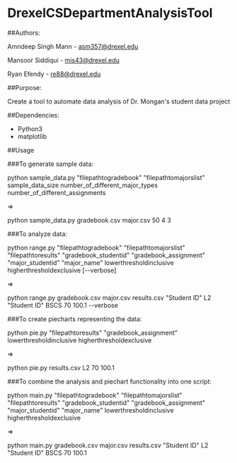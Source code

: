 # DrexelCSDepartmentAnalysisTool

##Authors:

Amndeep Singh Mann - asm357@drexel.edu
	
Mansoor Siddiqui - mis43@drexel.edu
	
Ryan Efendy - re88@drexel.edu

##Purpose:

Create a tool to automate data analysis of Dr. Mongan's student data project

##Dependencies:

- Python3
- matplotlib

##Usage

###To generate sample data:

python sample_data.py "filepathtogradebook" "filepathtomajorslist" sample_data_size number_of_different_major_types number_of_different_assignments

=>

python sample_data.py gradebook.csv major.csv 50 4 3

###To analyze data:

python range.py "filepathtogradebook" "filepathtomajorslist" "filepathtoresults" "gradebook_studentid" "gradebook_assignment" "major_studentid" "major_name" lowerthresholdinclusive higherthresholdexclusive [--verbose]

=>

python range.py gradebook.csv major.csv results.csv "Student ID" L2 "Student ID" BSCS 70 100.1  --verbose

###To create piecharts representing the data:

python pie.py "filepathtoresults" "gradebook_assignment" lowerthresholdinclusive higherthresholdexclusive

=>

python pie.py results.csv L2 70 100.1

###To combine the analysis and piechart functionality into one script:

python main.py "filepathtogradebook" "filepathtomajorslist" "filepathtoresults" "gradebook_studentid" "gradebook_assignment" "major_studentid" "major_name" lowerthresholdinclusive higherthresholdexclusive

=>

python main.py gradebook.csv major.csv results.csv "Student ID" L2 "Student ID" BSCS 70 100.1